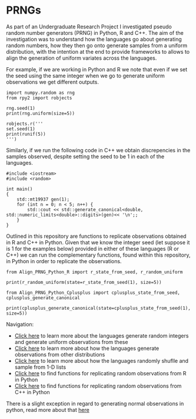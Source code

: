 # PRNGs

As part of an Undergraduate Research Project I investigated pseudo random number generators (PRNG) in Python, R and C++. The aim of the investigation was to understand how the languages go about generating random numbers, how they then go onto generate samples from a uniform distribution, with the intention at the end to provide frameworks to allows to align the generation of uniform variates across the languages. 

For example, if we are working in Python and R we note that even if we set the seed using the same integer when we go to generate uniform observations we get different outputs.

```
import numpy.random as rng
from rpy2 import robjects

rng.seed(1)
print(rng.uniform(size=5))

robjects.r('''
set.seed(1)
print(runif(5))
''')
```

Similarly, if we run the following code in C++ we obtain discrepencies in the samples observed, despite setting the seed to be $1$ in each of the languages.

```
#include <iostream>
#include <random>

int main()
{
	std::mt19937 gen(1);
	for (int n = 0; n < 5; n++) {
		std::cout << std::generate_canonical<double, std::numeric_limits<double>::digits>(gen)<< '\n';;
	}
}
```

Outlined in this repository are functions to replicate observations obtained in R and C++ in Python. Given that we know the integer seed (let suppose it is $1$ for the examples below) provided in either of these languages (R or C++) we can run the complementary functions, found within this repository, in Python in order to replicate the observations. 
```
from Align_PRNG_Python_R import r_state_from_seed, r_random_uniform

print(r_random_uniform(state=r_state_from_seed(1), size=5))

from Align_PRNG_Python_Cplusplus import cplusplus_state_from_seed, cplusplus_generate_canonical

print(cplusplus_generate_canonical(state=cplusplus_state_from_seed(1), size=5))
```

Navigation:
- [Click here](https://github.com/ThomasWalker1/PRNGs/blob/main/Reports/Pseudo%20Random%20Number%20Generators%20in%20Python%2C%20R%20and%20C%2B%2B%20With%20Applications%20to%20Generating%20Uniform%20Variates.pdf) to learn more about the languages generate random integers and generate uniform observations from these
- [Click here](https://github.com/ThomasWalker1/PRNGs/blob/main/Reports/Generating%20Normal%20and%20Exponential%20Variates%20in%20Python%2C%20R%20and%20C%2B%2B.pdf) to learn more about how the languages generate observations from other distributions
- [Click here](https://github.com/ThomasWalker1/PRNGs/blob/main/Reports/Randomly%20Sampling%20and%20Shuffling%201-D%20lists%20in%20Python%20and%20R%20Report.pdf) to learn more about how the languages randomly shuflle and sample from 1-D lists
- [Click here](https://github.com/ThomasWalker1/PRNGs/blob/main/Code/Align_PRNG_Python_R.py) to find functions for replicating random observations from R in Python
- [Click here](https://github.com/ThomasWalker1/PRNGs/blob/main/Code/Align_PRNG_Python_Cplusplus.py) to find functions for replicating random observations from C++ in Python

There is a slight exception in regard to generating normal observations in python, read more about that [here](https://github.com/ThomasWalker1/PRNGs/blob/main/Reports/Generating%20Normal%20Variates%20in%20Python.pdf)
